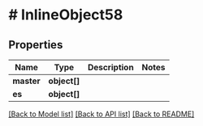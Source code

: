 # # InlineObject58

## Properties

Name | Type | Description | Notes
------------ | ------------- | ------------- | -------------
**master** | **object[]** |  |
**es** | **object[]** |  |

[[Back to Model list]](../../README.md#models) [[Back to API list]](../../README.md#endpoints) [[Back to README]](../../README.md)

